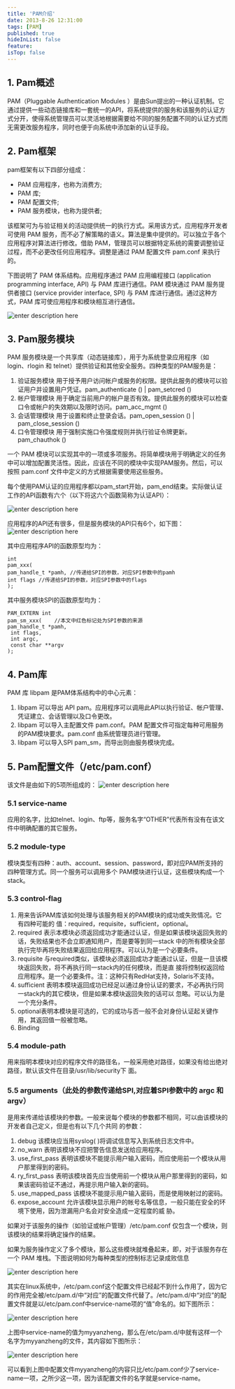 ```yaml
---
title: 'PAM介绍'
date: 2013-8-26 12:31:00
tags: [PAM]
published: true
hideInList: false
feature: 
isTop: false
---
```


## 1. Pam概述

PAM（Pluggable Authentication Modules ）是由Sun提出的一种认证机制。它通过提供一些动态链接库和一套统一的API，将系统提供的服务和该服务的认证方式分开，使得系统管理员可以灵活地根据需要给不同的服务配置不同的认证方式而无需更改服务程序，同时也便于向系统中添加新的认证手段。

## 2. Pam框架

pam框架有以下四部分组成：

 - PAM 应用程序，也称为消费方;
 - PAM 库;
 - PAM 配置文件;
 - PAM 服务模块，也称为提供者;

该框架可为与验证相关的活动提供统一的执行方式。采用该方式，应用程序开发者可使用 PAM 服务，而不必了解策略的语义。算法是集中提供的。可以独立于各个应用程序对算法进行修改。借助 PAM，管理员可以根据特定系统的需要调整验证过程，而不必更改任何应用程序。调整是通过 PAM 配置文件 pam.conf 来执行的。

下图说明了 PAM 体系结构。应用程序通过 PAM 应用编程接口 (application programming interface, API) 与 PAM 库进行通信。PAM 模块通过 PAM 服务提供者接口 (service provider interface, SPI) 与 PAM 库进行通信。通过这种方式，PAM 库可使应用程序和模块相互进行通信。

![enter description here](./images/1617149921990.png)

## 3. Pam服务模块

PAM 服务模块是一个共享库（动态链接库），用于为系统登录应用程序（如 login、rlogin 和 telnet）提供验证和其他安全服务。四种类型的PAM服务是：

 1. 验证服务模块 用于授予用户访问帐户或服务的权限。提供此服务的模块可以验证用户并设置用户凭证。pam_authenticate () | pam_setcred ()
 2. 帐户管理模块 用于确定当前用户的帐户是否有效。提供此服务的模块可以检查口令或帐户的失效期以及限时访问。pam_acc_mgmt ()
 3. 会话管理模块 用于设置和终止登录会话。pam_open_session () | pam_close_session ()
 4. 口令管理模块 用于强制实施口令强度规则并执行验证令牌更新。pam_chauthok ()

一个 PAM 模块可以实现其中的一项或多项服务。将简单模块用于明确定义的任务中可以增加配置灵活性。因此，应该在不同的模块中实现PAM服务。然后，可以按照 pam.conf 文件中定义的方式根据需要使用这些服务。

每个使用PAM认证的应用程序都以pam_start开始，pam_end结束。实际做认证工作的API函数有六个（以下将这六个函数简称为认证API）：

![enter description here](./images/1617149984619.png)

应用程序的API还有很多，但是服务模块的API只有6个，如下图：
![enter description here](./images/1617149998844.png)

其中应用程序API的函数原型均为：

```
int
pam_xxx(    
pam_handle_t *pamh, //传递给SPI的参数，对应SPI参数中的pamh
int flags //传递给SPI的参数，对应SPI参数中的flags
);
```

其中服务模块SPI的函数原型均为：

```
PAM_EXTERN int
pam_sm_xxx(    //本文中红色标记处为SPI参数的来源
pam_handle_t *pamh,
 int flags,
 int argc,
 const char **argv
);
```

## 4. Pam库

PAM 库 libpam 是PAM体系结构中的中心元素：

 1. libpam 可以导出 API pam。应用程序可以调用此API以执行验证、帐户管理、凭证建立、会话管理以及口令更改。
 2. libpam 可以导入主配置文件 pam.conf。PAM 配置文件可指定每种可用服务的PAM模块要求。pam.conf 由系统管理员进行管理。
 3. libpam 可以导入SPI pam_sm，而导出则由服务模块完成。

## 5. Pam配置文件（/etc/pam.conf）

该文件是由如下的5项所组成的：
![enter description here](./images/1617150114707.png)

### 5.1 service-name

应用的名字，比如telnet、login、ftp等，服务名字“OTHER”代表所有没有在该文件中明确配置的其它服务。

### 5.2 module-type

模块类型有四种：auth、account、session、password，即对应PAM所支持的四种管理方式。同一个服务可以调用多个 PAM模块进行认证，这些模块构成一个stack。

### 5.3 control-flag

 1. 用来告诉PAM库该如何处理与该服务相关的PAM模块的成功或失败情况。它有四种可能的 值：required，requisite，sufficient，optional。
 2. required 表示本模块必须返回成功才能通过认证，但是如果该模块返回失败的话，失败结果也不会立即通知用户，而是要等到同一stack 中的所有模块全部执行完毕再将失败结果返回给应用程序。可以认为是一个必要条件。
 3. requisite 与required类似，该模块必须返回成功才能通过认证，但是一旦该模块返回失败，将不再执行同一stack内的任何模块，而是直 接将控制权返回给应用程序。是一个必要条件。注：这种只有RedHat支持，Solaris不支持。
 4. sufficient 表明本模块返回成功已经足以通过身份认证的要求，不必再执行同一stack内的其它模块，但是如果本模块返回失败的话可以 忽略。可以认为是一个充分条件。
 5. optional表明本模块是可选的，它的成功与否一般不会对身份认证起关键作用，其返回值一般被忽略。
 6. Binding

### 5.4 module-path

用来指明本模块对应的程序文件的路径名，一般采用绝对路径，如果没有给出绝对路径，默认该文件在目录/usr/lib/security下 面。

### 5.5 arguments（此处的参数传递给SPI,对应着SPI参数中的 argc 和 argv）

是用来传递给该模块的参数。一般来说每个模块的参数都不相同，可以由该模块的开发者自己定义，但是也有以下几个共同 的参数：

 1. debug  该模块应当用syslog( )将调试信息写入到系统日志文件中。
 2. no_warn  表明该模块不应把警告信息发送给应用程序。
 3. use_first_pass  表明该模块不能提示用户输入密码，而应使用前一个模块从用户那里得到的密码。
 4. ry_first_pass  表明该模块首先应当使用前一个模块从用户那里得到的密码，如果该密码验证不通过，再提示用户输入新的密码。
 5. use_mapped_pass  该模块不能提示用户输入密码，而是使用映射过的密码。
 6. expose_account  允许该模块显示用户的帐号名等信息，一般只能在安全的环境下使用，因为泄漏用户名会对安全造成一定程度的威 胁。

如果对于该服务的操作（如验证或帐户管理）/etc/pam.conf 仅包含一个模块，则该模块的结果将确定操作的结果。

如果为服务操作定义了多个模块，那么这些模块就堆叠起来，即，对于该服务存在一个 PAM 堆栈。下图说明如何为每种类型的控制标志记录成败信息

![enter description here](./images/1617150280915.png)

其实在linux系统中，/etc/pam.conf这个配置文件已经起不到什么作用了，因为它的作用完全被/etc/pam.d/中“对应”的配置文件代替了。/etc/pam.d/中“对应”的配置文件就是以/etc/pam.conf中service-name项的“值”命名的。如下图所示：

![enter description here](./images/1617150296607.png)

上图中service-name的值为myyanzheng，那么在/etc/pam.d/中就有这样一个名字为myyanzheng的文件，其内容如下图所示：

![enter description here](./images/1617150313336.png)

可以看到上图中配置文件myyanzheng的内容只比/etc/pam.conf少了service-name一项，之所少这一项，因为该配置文件的名字就是service-name。